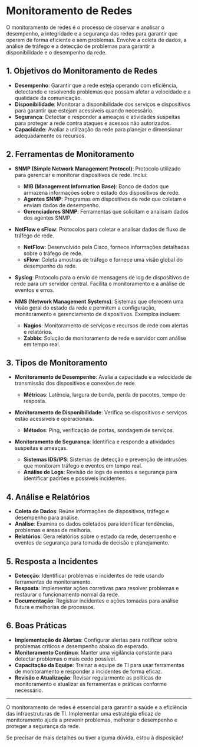 # Monitoramento de Redes

O monitoramento de redes é o processo de observar e analisar o desempenho, a integridade e a segurança das redes para garantir que operem de forma eficiente e sem problemas. Envolve a coleta de dados, a análise de tráfego e a detecção de problemas para garantir a disponibilidade e o desempenho da rede.

## 1. Objetivos do Monitoramento de Redes

- **Desempenho**: Garantir que a rede esteja operando com eficiência, detectando e resolvendo problemas que possam afetar a velocidade e a qualidade da comunicação.
- **Disponibilidade**: Monitorar a disponibilidade dos serviços e dispositivos para garantir que estejam acessíveis quando necessário.
- **Segurança**: Detectar e responder a ameaças e atividades suspeitas para proteger a rede contra ataques e acessos não autorizados.
- **Capacidade**: Avaliar a utilização da rede para planejar e dimensionar adequadamente os recursos.

## 2. Ferramentas de Monitoramento

- **SNMP (Simple Network Management Protocol)**: Protocolo utilizado para gerenciar e monitorar dispositivos de rede. Inclui:
  - **MIB (Management Information Base)**: Banco de dados que armazena informações sobre o estado dos dispositivos de rede.
  - **Agentes SNMP**: Programas em dispositivos de rede que coletam e enviam dados de desempenho.
  - **Gerenciadores SNMP**: Ferramentas que solicitam e analisam dados dos agentes SNMP.

- **NetFlow e sFlow**: Protocolos para coletar e analisar dados de fluxo de tráfego de rede.
  - **NetFlow**: Desenvolvido pela Cisco, fornece informações detalhadas sobre o tráfego de rede.
  - **sFlow**: Coleta amostras de tráfego e fornece uma visão global do desempenho da rede.

- **Syslog**: Protocolo para o envio de mensagens de log de dispositivos de rede para um servidor central. Facilita o monitoramento e a análise de eventos e erros.

- **NMS (Network Management Systems)**: Sistemas que oferecem uma visão geral do estado da rede e permitem a configuração, monitoramento e gerenciamento de dispositivos. Exemplos incluem:
  - **Nagios**: Monitoramento de serviços e recursos de rede com alertas e relatórios.
  - **Zabbix**: Solução de monitoramento de rede e servidor com análise em tempo real.

## 3. Tipos de Monitoramento

- **Monitoramento de Desempenho**: Avalia a capacidade e a velocidade de transmissão dos dispositivos e conexões de rede.
  - **Métricas**: Latência, largura de banda, perda de pacotes, tempo de resposta.

- **Monitoramento de Disponibilidade**: Verifica se dispositivos e serviços estão acessíveis e operacionais.
  - **Métodos**: Ping, verificação de portas, sondagem de serviços.

- **Monitoramento de Segurança**: Identifica e responde a atividades suspeitas e ameaças.
  - **Sistemas IDS/IPS**: Sistemas de detecção e prevenção de intrusões que monitoram tráfego e eventos em tempo real.
  - **Análise de Logs**: Revisão de logs de eventos e segurança para identificar padrões e possíveis incidentes.

## 4. Análise e Relatórios

- **Coleta de Dados**: Reúne informações de dispositivos, tráfego e desempenho para análise.
- **Análise**: Examina os dados coletados para identificar tendências, problemas e áreas de melhoria.
- **Relatórios**: Gera relatórios sobre o estado da rede, desempenho e eventos de segurança para tomada de decisão e planejamento.

## 5. Resposta a Incidentes

- **Detecção**: Identificar problemas e incidentes de rede usando ferramentas de monitoramento.
- **Resposta**: Implementar ações corretivas para resolver problemas e restaurar o funcionamento normal da rede.
- **Documentação**: Registrar incidentes e ações tomadas para análise futura e melhorias de processos.

## 6. Boas Práticas

- **Implementação de Alertas**: Configurar alertas para notificar sobre problemas críticos e desempenho abaixo do esperado.
- **Monitoramento Contínuo**: Manter uma vigilância constante para detectar problemas o mais cedo possível.
- **Capacitação da Equipe**: Treinar a equipe de TI para usar ferramentas de monitoramento e responder a incidentes de forma eficaz.
- **Revisão e Atualização**: Revisar regularmente as políticas de monitoramento e atualizar as ferramentas e práticas conforme necessário.

---

O monitoramento de redes é essencial para garantir a saúde e a eficiência das infraestruturas de TI. Implementar uma estratégia eficaz de monitoramento ajuda a prevenir problemas, melhorar o desempenho e proteger a segurança da rede.

Se precisar de mais detalhes ou tiver alguma dúvida, estou à disposição!
